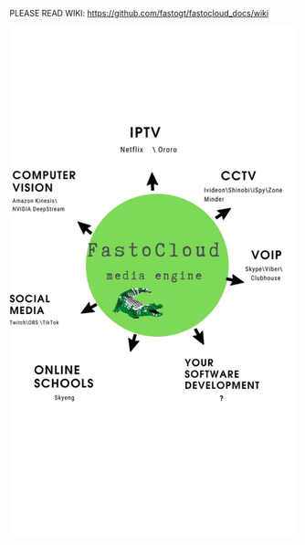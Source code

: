 PLEASE READ WIKI: https://github.com/fastogt/fastocloud_docs/wiki

![Use Cases](https://raw.githubusercontent.com/fastogt/fastocloud_docs/main/images/use_cases.jpg)
